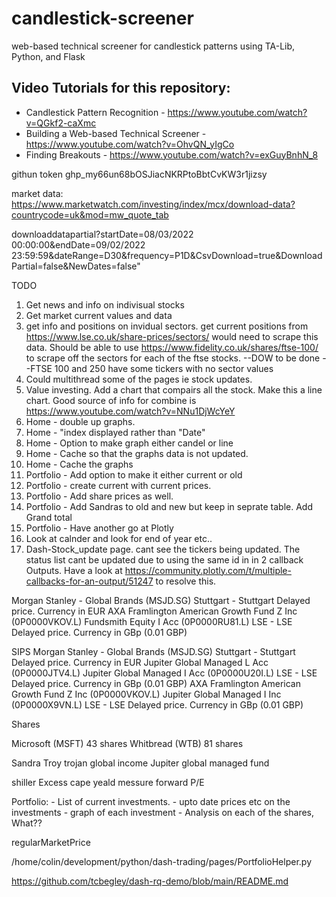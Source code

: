# candlestick-screener
web-based technical screener for candlestick patterns using TA-Lib, Python, and Flask

## Video Tutorials for this repository:

* Candlestick Pattern Recognition - https://www.youtube.com/watch?v=QGkf2-caXmc
* Building a Web-based Technical Screener - https://www.youtube.com/watch?v=OhvQN_yIgCo
* Finding Breakouts - https://www.youtube.com/watch?v=exGuyBnhN_8

githun token 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

market data: https://www.marketwatch.com/investing/index/mcx/download-data?countrycode=uk&mod=mw_quote_tab

downloaddatapartial?startDate=08/03/2022 00:00:00&endDate=09/02/2022 23:59:59&dateRange=D30&frequency=P1D&CsvDownload=true&DownloadPartial=false&NewDates=false"

TODO
1. Get news and info on indivisual stocks
2. Get market current values and data
3. get info and positions on invidual sectors.
    get current positions from https://www.lse.co.uk/share-prices/sectors/
    would need to scrape this data. 
    Should be able to use https://www.fidelity.co.uk/shares/ftse-100/ to scrape
    off the sectors for each of the ftse stocks.
    --DOW to be done
    --FTSE 100 and 250 have some tickers with no sector values
4. Could multithread some of the pages ie stock updates.
5. Value investing. Add a chart that compairs all the stock. Make this a line chart.
    Good source of info for combine is https://www.youtube.com/watch?v=NNu1DjWcYeY 
6. Home - double up graphs.
7. Home - "index displayed rather than "Date"
8. Home - Option to make graph either candel or line
9. Home - Cache so that the graphs data is not updated.
10. Home - Cache the graphs
11. Portfolio - Add option to make it either current or old
12. Portfolio - create current with current prices.
13. Portfolio - Add share prices as well.
14. Portfolio - Add Sandras to old and new but keep in seprate table. Add Grand total
15. Portfolio - Have another go at Plotly
16. Look at calnder and look for end of year etc..
17. Dash-Stock_update page. cant see the tickers being updated. The status list cant be updated due to 
    using the same id in in 2 callback Outputs. Have a look at 
    https://community.plotly.com/t/multiple-callbacks-for-an-output/51247 to resolve this.


Morgan Stanley - Global Brands (MSJD.SG)
Stuttgart - Stuttgart Delayed price. Currency in EUR
AXA Framlington American Growth Fund Z Inc (0P0000VKOV.L)
Fundsmith Equity I Acc (0P0000RU81.L)
LSE - LSE Delayed price. Currency in GBp (0.01 GBP)


SIPS
Morgan Stanley - Global Brands (MSJD.SG)
Stuttgart - Stuttgart Delayed price. Currency in EUR
Jupiter Global Managed L Acc (0P0000JTV4.L)
Jupiter Global Managed I Acc (0P0000U20I.L)
LSE - LSE Delayed price. Currency in GBp (0.01 GBP)
AXA Framlington American Growth Fund Z Inc (0P0000VKOV.L)
Jupiter Global Managed I Inc (0P0000X9VN.L)
LSE - LSE Delayed price. Currency in GBp (0.01 GBP)

Shares

Microsoft (MSFT) 43 shares
Whitbread (WTB) 81 shares

Sandra
Troy trojan global income 
Jupiter global managed fund


shiller Excess cape yeald messure 
forward P/E

Portfolio:
     - List of current investments.
     - upto date prices etc on the investments
     - graph of each investment
     - Analysis on each of the shares, What??

regularMarketPrice

/home/colin/development/python/dash-trading/pages/PortfolioHelper.py

https://github.com/tcbegley/dash-rq-demo/blob/main/README.md

